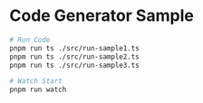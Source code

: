 # Code Generator Sample

```bash
# Run Code
pnpm run ts ./src/run-sample1.ts
pnpm run ts ./src/run-sample2.ts
pnpm run ts ./src/run-sample3.ts

# Watch Start
pnpm run watch
```
